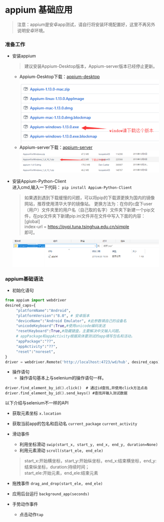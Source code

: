 # appium 基础应用
 > 注意：appium是安卓app测试，请自行将安装环境配置好，这里不再另外说明安卓环境。
### 准备工作
   - 安装appium
     > 建议安装Appium-Desktop版本，Appium-server版本已经停止更新。
        - Appium-Desktop下载：[appium-desktop](https://github.com/appium/appium-desktop/releases)<br>
        ![下载提示](../image/appium-desktop.png)
        - Appium-server下载：[appium-server](https://bitbucket.org/appium/appium.app/downloads/)<br>
        ![下载提示](../image/appium-server.png)
        
   - 安装Appium-Python-Client<br>
       进入cmd,输入一下代码：
       ```pip install Appium-Python-Client```
       >如果遇到遇到下载缓慢的问题，可以将pip的下载源更换为国内的镜像网站，推荐使用清华大学的镜像站。
       更换方法为：在你的c盘下user（用户）文件夹里的用户名（自己取的名字）文件夹下新建一个pip文件，在pip文件夹下新建pip.ini文件并在文件中写入下面的内容：<br>
       \[global]<br>
        index-url = https://pypi.tuna.tsinghua.edu.cn/simple<br>
        即可。
       
      ![图片提示](../image/pip换源.png)
      
### appium基础语法
   - 初始化语句 
```python
from appium import webdriver
desired_caps={
     "platformName":"Android",
     "platformVersion":"8.0", # 安卓版本
     "deviceName":"Android Emulator", #此参数填自己的设备名
     "unicodeKeyboard":True,#使用unicode编码发送
     "resetKeyboard":True,#隐藏键盘，主要解决中文输入问题。
     # appPackage和appActivity根据具体要测试的app填写包名和活动。
     "appPackage":"??",
     "appActivity":"??",
     "reset":"noreset",
}
driver = webdriver.Remote('http://localhost:4723/wd/hub', desired_caps)# 启动appium
```
 - 操作语句
   - 操作语句基本上与selenium的操作语句一样。
 ```
driver.find_element_by_id().click()  # 通过id查找,并使用click方法点击
driver.find_element_by_id().send_keys() #查找并输入测试数据
```

以下介绍与selenium不一样的API

- 获取元素坐标
    `x.location`
- 获取当前app的包名和启动名
    `current_package` `current_activity`
- 滑动事件
    - 利用坐标滑动
    `swip(start_x, start_y, end_x, end_y, duration=None)`
    - 利用元素滑动
    `scroll(start_ele, end_ele)`
    >start_x:开始横坐标，start_y:开始纵坐标，end_x:结束横坐标，end_y:结束纵坐标，duration:持续时间；<br>
     start_ele:开始元素，end_ele:结束元素
     
- 拖拽事件
    `drag_and_drop(start_ele, end_ele)`
    
- 应用后台运行
    `background_app(seconds)`
    
- 手势动作事件
    - 点击动作`tap`
    